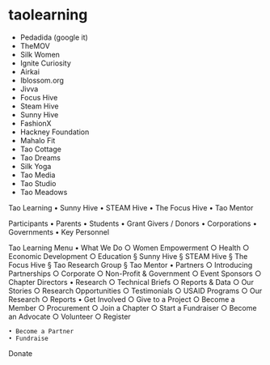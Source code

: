 # taolearning

* Pedadida (google it)
* TheMOV
* Silk Women
* Ignite Curiosity
* Airkai
* Iblossom.org
* Jivva
* Focus Hive
* Steam Hive
* Sunny Hive
* FashionX
* Hackney Foundation
* Mahalo Fit
* Tao Cottage
* Tao Dreams
* Silk Yoga
* Tao Media
* Tao Studio
* Tao Meadows

Tao Learning
	• Sunny Hive
	• STEAM Hive
	• The Focus Hive
	• Tao Mentor

Participants
	• Parents
	• Students
	• Grant Givers / Donors
	• Corporations
	• Governments
	• Key Personnel

Tao Learning Menu
	• What We Do
		○ Women Empowerment
		○ Health
		○ Economic Development
		○ Education
			§ Sunny Hive
			§ STEAM Hive
			§ The Focus Hive
			§ Tao Research Group
			§ Tao Mentor
	• Partners
		○ Introducing Partnerships
		○ Corporate
		○ Non-Profit & Government
		○ Event Sponsors
		○ Chapter Directors
	• Research
		○ Technical Briefs
		○ Reports & Data
		○ Our Stories
		○ Research Opportunities
		○ Testimonials
		○ USAID Programs
		○ Our Research
		○ Reports
	• Get Involved
		○ Give to a Project
		○ Become a Member
		○ Procurement
		○ Join a Chapter
		○ Start a Fundraiser
		○ Become an Advocate
		○ Volunteer
		○ Register

	• Become a Partner
	• Fundraise
Donate